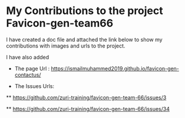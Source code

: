 # My Contributions to the project Favicon-gen-team66 #

I have created a doc file and attached the link below to show my contributions with images and urls to the project. 

I have also added

* The page Url : https://ismailmuhammed2019.github.io/favicon-gen-contactus/

* The Issues Urls:

** https://github.com/zuri-training/favicon-gen-team-66/issues/3

** https://github.com/zuri-training/favicon-gen-team-66/issues/34
